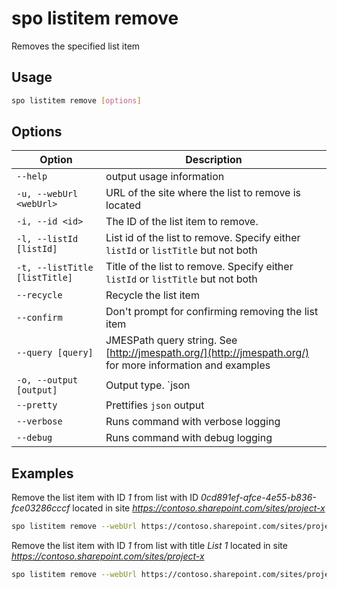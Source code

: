 # spo listitem remove

Removes the specified list item

## Usage

```sh
spo listitem remove [options]
```

## Options

Option|Description
------|-----------
`--help`|output usage information
`-u, --webUrl <webUrl>`|URL of the site where the list to remove is located
`-i, --id <id>`|The ID of the list item to remove.
`-l, --listId [listId]`|List id of the list to remove. Specify either `listId` or `listTitle` but not both
`-t, --listTitle [listTitle]`|Title of the list to remove. Specify either `listId` or `listTitle` but not both
`--recycle`|Recycle the list item
`--confirm`|Don't prompt for confirming removing the list item
`--query [query]`|JMESPath query string. See [http://jmespath.org/](http://jmespath.org/) for more information and examples
`-o, --output [output]`|Output type. `json|text`. Default `text`
`--pretty`|Prettifies `json` output
`--verbose`|Runs command with verbose logging
`--debug`|Runs command with debug logging

## Examples

Remove the list item with ID _1_ from list with ID  _0cd891ef-afce-4e55-b836-fce03286cccf_ located in site _https://contoso.sharepoint.com/sites/project-x_

```sh
spo listitem remove --webUrl https://contoso.sharepoint.com/sites/project-x --listId 0cd891ef-afce-4e55-b836-fce03286cccf -id 1
```

Remove the list item with ID _1_ from list with title _List 1_ located in site _https://contoso.sharepoint.com/sites/project-x_

```sh
spo listitem remove --webUrl https://contoso.sharepoint.com/sites/project-x --listTitle 'List 1' --id 1
```